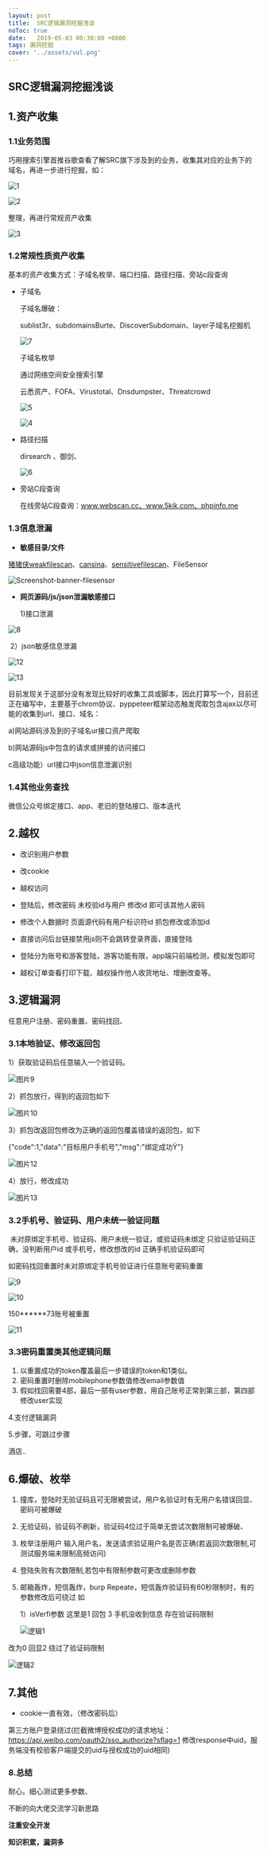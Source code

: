 ```yaml
---
layout: post
title:  SRC逻辑漏洞挖掘浅谈
noToc: true
date:   2019-05-03 00:30:00 +0800
tags: 漏洞挖掘
cover: '../assets/vul.png' 
---
```


## SRC逻辑漏洞挖掘浅谈

## 1.资产收集

### 1.1业务范围

巧用搜索引擎首推谷歌查看了解SRC旗下涉及到的业务，收集其对应的业务下的域名，再进一步进行挖掘，如：



![1]({{site.baseurl}}/assets/images/SRC漏洞挖掘那些事/1.png)

![2]({{site.baseurl}}/assets/images/SRC漏洞挖掘那些事/2.png)

整理，再进行常规资产收集

![3]({{site.baseurl}}/assets/images/SRC漏洞挖掘那些事/3.png)



### 1.2常规性质资产收集

基本的资产收集方式：子域名枚举、端口扫描、路径扫描、旁站c段查询 

- 子域名

  子域名爆破：

  sublist3r、subdomainsBurte、DiscoverSubdomain、layer子域名挖掘机

  ![7]({{site.baseurl}}/assets/images/SRC漏洞挖掘那些事/7.png)

  子域名枚举

  通过网络空间安全搜索引擎

  云悉资产、FOFA、Virustotal、Dnsdumpster、Threatcrowd

  ![5]({{site.baseurl}}/assets/images/SRC漏洞挖掘那些事/5.png)

  ![4]({{site.baseurl}}/assets/images/SRC漏洞挖掘那些事/4.png)

- 路径扫描

  dirsearch 、御剑、

  ![6]({{site.baseurl}}/assets/images/SRC漏洞挖掘那些事/6.png)

- 旁站C段查询

  在线旁站C段查询：www.webscan.cc、www.5kik.com、phpinfo.me 

### 1.3信息泄漏

- **敏感目录/文件**


[猪猪侠weakfilescan](https://github.com/ring04h/weakfilescan)、[cansina](https://github.com/deibit/cansina)、[sensitivefilescan](https://xz.aliyun.com/t/535)、FileSensor

![Screenshot-banner-filesensor]({{site.baseurl}}/assets/images/SRC漏洞挖掘那些事/Screenshot-banner-filesensor.png)

- **网页源码/js/json泄漏敏感接口**

  1)接口泄漏

![8]({{site.baseurl}}/assets/images/SRC漏洞挖掘那些事/8.png)

​    2）json敏感信息泄漏

![12]({{site.baseurl}}/assets/images/SRC漏洞挖掘那些事/12.png)

![13]({{site.baseurl}}/assets/images/SRC漏洞挖掘那些事/13.png)

目前发现关于这部分没有发现比较好的收集工具或脚本，因此打算写一个，目前还正在编写中，主要基于chrom协议、pyppeteer框架动态触发爬取包含ajax以尽可能的收集到url、接口、域名：

a)网站源码涉及到的子域名ur接口资产爬取

b)网站源码js中包含的请求或拼接的访问接口

c高级功能）url接口中json信息泄漏识别

### 1.4其他业务查找

微信公众号绑定接口、app、老旧的登陆接口、版本迭代

## 2.越权

- 改识别用户参数
- 改cookie
- 越权访问
- 登陆后，修改密码 未校验id与用户 修改id 即可该其他人密码
- 修改个人数据时 页面源代码有用户标识符id 抓包修改或添加id
- 直接访问后台链接禁用js则不会跳转登录界面，直接登陆
- 登陆分为账号和游客登陆，游客功能有限，app端只前端检测，模拟发包即可

- 越权订单查看打印下载、越权操作他人收货地址、增删改查等。


## 3.逻辑漏洞

任意用户注册、密码重置、密码找回、

### 3.1本地验证、修改返回包 

1）获取验证码后任意输入一个验证码。

![图片9]({{site.baseurl}}/assets/images/SRC漏洞挖掘那些事/返回包edit/图片9.png) 

2）抓包放行，得到的返回包如下

 ![图片10]({{site.baseurl}}/assets/images/SRC漏洞挖掘那些事/返回包edit/图片10.png) 

 

3）抓包改返回包修改为正确的返回包覆盖错误的返回包，如下

{"code":1,"data":"目标用户手机号","msg":"绑定成功Ÿ"}

![图片12]({{site.baseurl}}/assets/images/SRC漏洞挖掘那些事/返回包edit/图片12.png)

 

4）放行，修改成功

 ![图片13]({{site.baseurl}}/assets/images/SRC漏洞挖掘那些事/返回包edit/图片13.png) 

### 3.2手机号、验证码、用户未统一验证问题

​     未对原绑定手机号、验证码、用户未统一验证，或验证码未绑定 只验证验证码正确，没判断用户id 或手机号，修改想改的id 正确手机验证码即可

如密码找回重置时未对原绑定手机号验证进行任意账号密码重置

![9]({{site.baseurl}}/assets/images/SRC漏洞挖掘那些事/9.png)

![10]({{site.baseurl}}/assets/images/SRC漏洞挖掘那些事/10.png)

150******73账号被重置

![11]({{site.baseurl}}/assets/images/SRC漏洞挖掘那些事/11.png)

### 3.3密码重置类其他逻辑问题

1. 以重置成功的token覆盖最后一步错误的token和1类似。
2. 密码重置时删除mobilephone参数值修改email参数值
3. 假如找回需要4部，最后一部有user参数，用自己账号正常到第三部，第四部修改user实现

4.支付逻辑漏洞

5.步骤，可跳过步骤

酒店..

## 6.爆破、枚举

1. 撞库，登陆时无验证码且可无限被尝试，用户名验证时有无用户名错误回显、密码可被爆破

2. 无验证码，验证码不刷新，验证码4位过于简单无尝试次数限制可被爆破、

3. 枚举注册用户 输入用户名，发送请求验证用户名是否正确(若返回次数限制,可测试服务端未限制高频访问)

4. 登陆失败有次数限制,若包中有限制参数可更改或删除参数

5. 邮箱轰炸，短信轰炸，burp Repeate，短信轰炸验证码有60秒限制时，有的参数修改后可绕过 如

   1）isVerfi参数 这里是1 回包 3 手机没收到信息 存在验证码限制 

   ![逻辑1]({{site.baseurl}}/assets/images/SRC漏洞挖掘那些事/6/逻辑1.jpg)

   

改为0 回显2 绕过了验证码限制 

![逻辑2]({{site.baseurl}}/assets/images/SRC漏洞挖掘那些事/6/逻辑2.jpg)

## 7.其他

- cookie一直有效，（修改密码后） 

第三方账户登录绕过(拦截微博授权成功的请求地址： https://api.weibo.com/oauth2/sso_authorize?sflag=1 修改response中uid，服务端没有校验客户端提交的uid与授权成功的uid相同) 

### 8.总结

耐心。细心测试更多参数、

不断的向大佬交流学习新思路

**注重安全开发**

**知识积累，漏洞多**






